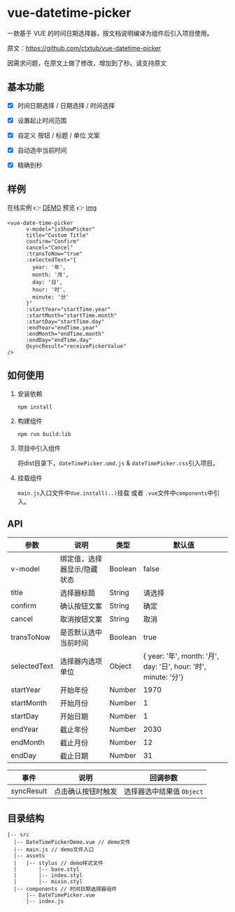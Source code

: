 # vue-datetime-picker

一款基于 VUE 的时间日期选择器，按文档说明编译为组件后引入项目使用。

原文：https://github.com/ctxtub/vue-datetime-picker

因需求问题，在原文上做了修改，增加到了秒。请支持原文



## 基本功能

- [x] 时间日期选择 / 日期选择 / 时间选择
- [x] 设置起止时间范围
- [x] 自定义 按钮 / 标题 / 单位 文案
- [x] 自动选中当前时间
- [x] 精确到秒



## 样例

在线实例  👉  [DEMO](https://ctxtub.com/vue-datetime-picker/)
预览  👉  [img](https://github.com/jsLWQ/vue-datetime-picker/blob/dev/1.0/E46B857F-0FBF-430B-AD50-831941470F3B.png)

```vue
<vue-date-time-picker
      v-model="isShowPicker" 
      title="Custom Title"
      confirm="Confirm"
      cancel="Cancel"
      :transToNow="true"
      :selectedText="{
        year: '年',
        month: '月',
        day: '日',
        hour: '时',
        minute: '分'
      }"
      :startYear="startTime.year" 
      :startMonth="startTime.month" 
      :startDay="startTime.day"
      :endYear="endTime.year" 
      :endMonth="endTime.month" 
      :endDay="endTime.day"
      @syncResult="receivePickerValue"
/>
```



## 如何使用

1. 安装依赖

   ```shell
   npm install
   ```

2. 构建组件

   ```shell
   npm run build:lib
   ```

3. 项目中引入组件

   将dist目录下，`dateTimePicker.umd.js`  & `dateTimePicker.css`引入项目。

4. 挂载组件

    `main.js`入口文件中`Vue.install(..)`挂载 或者 `.vue`文件中`components`中引入。



## API

| 参数         | 说明                        | 类型    | 默认值                                                       |
| ------------ | --------------------------- | ------- | ------------------------------------------------------------ |
| v-model      | 绑定值，选择器显示/隐藏状态 | Boolean | false                                                        |
| title        | 选择器标题                  | String  | 请选择                                                       |
| confirm      | 确认按钮文案                | String  | 确定                                                         |
| cancel       | 取消按钮文案                | String  | 取消                                                         |
| transToNow   | 是否默认选中当前时间        | Boolean | true                                                         |
| selectedText | 选择器内选项单位            | Object  | { year: '年', month: '月', day: '日', hour: '时', minute: '分'} |
| startYear    | 开始年份                    | Number  | 1970                                                         |
| startMonth   | 开始月份                    | Number  | 1                                                            |
| startDay     | 开始日期                    | Number  | 1                                                            |
| endYear      | 截止年份                    | Number  | 2030                                                         |
| endMonth     | 截止月份                    | Number  | 12                                                           |
| endDay       | 截止日期                    | Number  | 31                                                           |

| 事件       | 说明               | 回调参数                  |
| ---------- | ------------------ | ------------------------- |
| syncResult | 点击确认按钮时触发 | 选择器选中结果值 `Object` |



## 目录结构

```
|-- src
  |-- DateTimePickerDemo.vue // demo文件
  |-- main.js // demo文件入口
  |-- assets
  |   |-- stylus // demo样式文件
  |       |-- base.styl
  |       |-- index.styl
  |       |-- mixin.styl
  |-- components // 时间日期选择器组件
      |-- DateTimePicker.vue
      |-- index.js
```